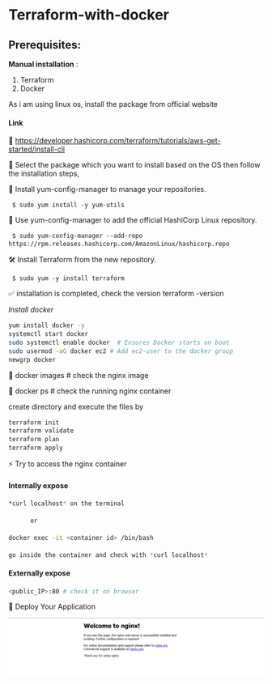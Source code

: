 # Terraform-with-docker

## Prerequisites:

**Manual installation** :
1. Terraform
2. Docker

As i am using linux os, install the package from official website 
#### **Link**

🔗  https://developer.hashicorp.com/terraform/tutorials/aws-get-started/install-cli


🚀 Select the package which you want to install based on the OS
then follow the installation steps,

📌 Install yum-config-manager to manage your repositories.

     $ sudo yum install -y yum-utils

📌 Use yum-config-manager to add the official HashiCorp Linux repository.

     $ sudo yum-config-manager --add-repo https://rpm.releases.hashicorp.com/AmazonLinux/hashicorp.repo

🛠️ Install Terraform from the new repository.

     $ sudo yum -y install terraform

✅ installation is completed, check the version
terraform -version

*Install docker*
```sh
yum install docker -y
systemctl start docker 
sudo systemctl enable docker  # Ensures Docker starts on boot
sudo usermod -aG docker ec2 # Add ec2-user to the docker group
newgrp docker
```

 🏁  docker images   # check the nginx image

 🏁  docker ps     # check the running nginx container

create directory and execute the files by 
```sh
terraform init
terraform validate
terraform plan
terraform apply
```
⚡ Try to access the nginx container
 ####  **Internally expose**
```sh   
*curl localhost* on the terminal

      or  

docker exec -it <container id> /bin/bash

go inside the container and check with *curl localhost*

```
  ####  **Externally expose**
```sh
<public_IP>:80 # check it on browser
```
🎯 Deploy Your Application

![alt text](image.png)